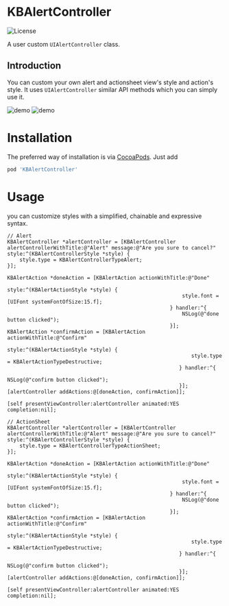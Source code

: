 KBAlertController
==================================
![License](http://img.shields.io/badge/license-MIT-green.svg?style=flat)

A user custom `UIAlertController` class.

## Introduction
You can custom your own alert and actionsheet view's style and action's style. It uses `UIAlertController` similar API methods which you can simply use it.

![demo](https://github.com/dai-jing/KBAlertController/blob/master/KBAlertController/Screenshots/IMG_8891.jpg)
![demo](https://github.com/dai-jing/KBAlertController/blob/master/KBAlertController/Screenshots/IMG_8893.jpg)

Installation
============
The preferred way of installation is via [CocoaPods](http://cocoapods.org). Just add

```ruby
pod 'KBAlertController'
```

Usage
===============
you can customize styles with a simplified, chainable and expressive syntax. 

```
// Alert
KBAlertController *alertController = [KBAlertController alertControllerWithTitle:@"Alert" message:@"Are you sure to cancel?" style:^(KBAlertControllerStyle *style) {
    style.type = KBAlertControllerTypeAlert;
}];
    
KBAlertAction *doneAction = [KBAlertAction actionWithTitle:@"Done"
                                                     style:^(KBAlertActionStyle *style) {
                                                         style.font = [UIFont systemFontOfSize:15.f];
                                                     } handler:^{
                                                         NSLog(@"done button clicked");
                                                     }];
KBAlertAction *confirmAction = [KBAlertAction actionWithTitle:@"Confirm"
                                                        style:^(KBAlertActionStyle *style) {
                                                            style.type = KBAlertActionTypeDestructive;
                                                        } handler:^{
                                                            NSLog(@"confirm button clicked");
                                                        }];
[alertController addActions:@[doneAction, confirmAction]];
    
[self presentViewController:alertController animated:YES completion:nil];
```

```
// ActionSheet
KBAlertController *alertController = [KBAlertController alertControllerWithTitle:@"Alert" message:@"Are you sure to cancel?" style:^(KBAlertControllerStyle *style) {
    style.type = KBAlertControllerTypeActionSheet;
}];
    
KBAlertAction *doneAction = [KBAlertAction actionWithTitle:@"Done"
                                                     style:^(KBAlertActionStyle *style) {
                                                         style.font = [UIFont systemFontOfSize:15.f];
                                                     } handler:^{
                                                         NSLog(@"done button clicked");
                                                     }];
KBAlertAction *confirmAction = [KBAlertAction actionWithTitle:@"Confirm"
                                                        style:^(KBAlertActionStyle *style) {
                                                            style.type = KBAlertActionTypeDestructive;
                                                        } handler:^{
                                                            NSLog(@"confirm button clicked");
                                                        }];
[alertController addActions:@[doneAction, confirmAction]];
    
[self presentViewController:alertController animated:YES completion:nil];
```
